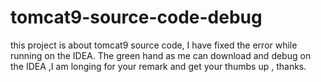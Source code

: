 # tomcat9-source-code-debug
this project is about tomcat9 source code, I have fixed the error while running on the IDEA. The green hand as me can download and debug on the IDEA ,I am longing for your remark and get your thumbs up , thanks. 
